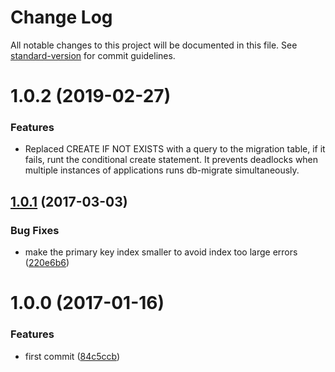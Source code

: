 # Change Log

All notable changes to this project will be documented in this file. See [standard-version](https://github.com/conventional-changelog/standard-version) for commit guidelines.

# 1.0.2 (2019-02-27)

### Features

* Replaced CREATE IF NOT EXISTS with a query to the migration table, if it fails, runt the conditional create statement.
It prevents deadlocks when multiple instances of applications runs db-migrate simultaneously.

<a name="1.0.1"></a>
## [1.0.1](https://github.com/joakimbeng/immigration-mysql/compare/v1.0.0...v1.0.1) (2017-03-03)


### Bug Fixes

* make the primary key index smaller to avoid index too large errors ([220e6b6](https://github.com/joakimbeng/immigration-mysql/commit/220e6b6))



<a name="1.0.0"></a>
# 1.0.0 (2017-01-16)


### Features

* first commit ([84c5ccb](https://github.com/joakimbeng/immigration-mysql/commit/84c5ccb))
